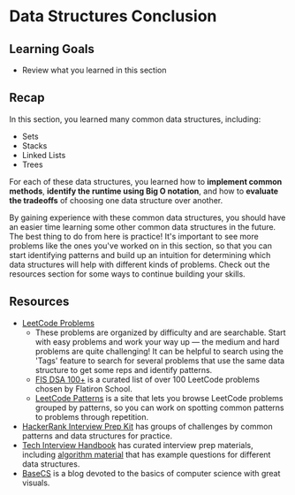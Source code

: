 # Data Structures Conclusion

## Learning Goals

- Review what you learned in this section

## Recap

In this section, you learned many common data structures, including:

- Sets
- Stacks
- Linked Lists
- Trees

For each of these data structures, you learned how to **implement common
methods**, **identify the runtime using Big O notation**, and how to **evaluate
the tradeoffs** of choosing one data structure over another.

By gaining experience with these common data structures, you should have an
easier time learning some other common data structures in the future. The best
thing to do from here is practice! It's important to see more problems like the
ones you've worked on in this section, so that you can start identifying
patterns and build up an intuition for determining which data structures will
help with different kinds of problems. Check out the resources section for some
ways to continue building your skills.

## Resources

- [LeetCode Problems](https://leetcode.com/problemset/all/)
  - These problems are organized by difficulty and are searchable. Start with
    easy problems and work your way up — the medium and hard problems are quite
    challenging! It can be helpful to search using the 'Tags' feature to search
    for several problems that use the same data structure to get some reps and
    identify patterns.
  - [FIS DSA 100+](https://leetcode.com/list/5r99deem/) is a curated list of
    over 100 LeetCode problems chosen by Flatiron School.
  - [LeetCode Patterns](https://seanprashad.com/leetcode-patterns/) is a site
    that lets you browse LeetCode problems grouped by patterns, so you can work
    on spotting common patterns to problems through repetition.
- [HackerRank Interview Prep Kit](https://www.hackerrank.com/interview/interview-preparation-kit)
  has groups of challenges by common patterns and data structures for practice.
- [Tech Interview Handbook](https://techinterviewhandbook.org/) has curated
  interview prep materials, including
  [algorithm material](https://techinterviewhandbook.org/algorithms/introduction/)
  that has example questions for different data structures.
- [BaseCS](https://medium.com/basecs/tagged/data-structures) is a blog devoted
  to the basics of computer science with great visuals.
